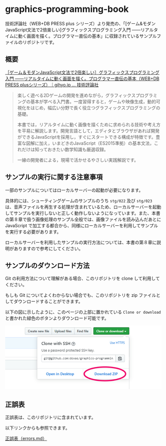 
# graphics-programming-book

技術評論社（WEB+DB PRESS plus シリーズ）より発売の、「[ゲーム&モダンJavaScript文法で2倍楽しい]グラフィックスプログラミング入門 ——リアルタイムに動く画面を描く。プログラマー直伝の基本」に収録されているサンプルファイルのリポジトリです。

## 概要

[［ゲーム＆モダンJavaScript文法で2倍楽しい］グラフィックスプログラミング入門 ——リアルタイムに動く画面を描く。プログラマー直伝の基本（WEB\+DB PRESS plusシリーズ）｜gihyo\.jp … 技術評論社](https://gihyo.jp/magazine/wdpress/plus/978-4-297-11085-7)

> 楽しく遊べる2Dゲームの開発を進めながら，グラフィックスプログラミングの基本が学べる入門書。一度習得すると，ゲームや映像生成，動的可視化をはじめ，幅広い分野で長く役立つグラフィックスプログラミングの基礎。
> 
> 本書では，リアルタイムに動く画像を描くために求められる技術や考え方を平易に解説します。開発言語として，エディタとブラウザがあれば開発ができるJavaScriptを採用し，すぐにスタートできる構成が特徴です。豊富な図解に加え，いまどきのJavaScript（ES2015準拠）の基本文法，これだけは知っておきたい数学知識も厳選収録。
> 
> 一線の開発者による，現場で活かせるやさしい実践解説です。

## サンプルの実行に関する注意事項

一部のサンプルについてはローカルサーバーの起動が必要になります。

具体的には、シューティングゲームのサンプルのうち `stg/022` 及び `stg/023` は、音声ファイルを再生する処理が含まれているため、ローカルサーバーを起動してサンプルを実行しないと正しく動作しないようになっています。また、本書の第８章で扱う画像処理のサンプル全般では、画像ファイルを読み込んだあとに JavaScript で加工する都合から、同様にローカルサーバーを利用してサンプルを実行する必要があります。

ローカルサーバーを利用したサンプルの実行方法については、本書の第８章に説明がありますので参考にしてください。

## サンプルのダウンロード方法

Git の利用方法について理解がある場合、このリポジトリを clone して利用してください。

もしも Git についてよくわからない場合でも、このリポジトリを zip ファイルとしてダウンロードすることができます。

以下の図に示したように、このページの上部に置かれている `Clone or download` と書かれた緑色のボタンよりダウンロード可能です。

![ダウンロードリンクの場所](resource/github-download.jpg)

## 正誤表

正誤表は、このリポジトリに含まれています。

以下リンクからも参照できます。

[正誤表（errors.md）](resource/errors.md)


